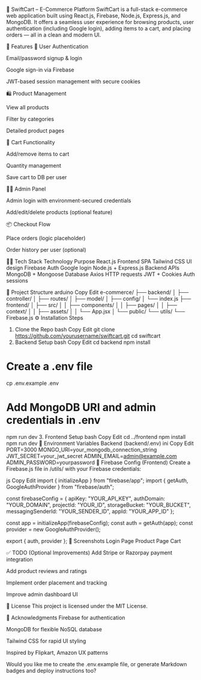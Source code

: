 🛒 SwiftCart – E-Commerce Platform
SwiftCart is a full-stack e-commerce web application built using React.js, Firebase, Node.js, Express.js, and MongoDB. It offers a seamless user experience for browsing products, user authentication (including Google login), adding items to a cart, and placing orders — all in a clean and modern UI.

🚀 Features
🔐 User Authentication

Email/password signup & login

Google sign-in via Firebase

JWT-based session management with secure cookies

🛍️ Product Management

View all products

Filter by categories

Detailed product pages

🛒 Cart Functionality

Add/remove items to cart

Quantity management

Save cart to DB per user

👨‍💼 Admin Panel

Admin login with environment-secured credentials

Add/edit/delete products (optional feature)

📦 Checkout Flow

Place orders (logic placeholder)

Order history per user (optional)

🧑‍💻 Tech Stack
Technology	Purpose
React.js	Frontend SPA
Tailwind CSS	UI design
Firebase Auth	Google login
Node.js + Express.js	Backend APIs
MongoDB + Mongoose	Database
Axios	HTTP requests
JWT + Cookies	Auth sessions

📁 Project Structure
arduino
Copy
Edit
e-commerce/
├── backend/
│   ├── controller/
│   ├── routes/
│   ├── model/
│   ├── config/
│   └── index.js
├── frontend/
│   ├── src/
│   │   ├── components/
│   │   ├── pages/
│   │   ├── context/
│   │   ├── assets/
│   │   └── App.jsx
│   └── public/
└── utils/
    └── Firebase.js
⚙️ Installation Steps
1. Clone the Repo
bash
Copy
Edit
git clone https://github.com/yourusername/swiftcart.git
cd swiftcart
2. Backend Setup
bash
Copy
Edit
cd backend
npm install
# Create a .env file
cp .env.example .env
# Add MongoDB URI and admin credentials in .env

npm run dev
3. Frontend Setup
bash
Copy
Edit
cd ../frontend
npm install
npm run dev
🔐 Environment Variables
Backend (backend/.env)
ini
Copy
Edit
PORT=3000
MONGO_URI=your_mongodb_connection_string
JWT_SECRET=your_jwt_secret
ADMIN_EMAIL=admin@example.com
ADMIN_PASSWORD=yourpassword
🔑 Firebase Config (Frontend)
Create a Firebase.js file in /utils/ with your Firebase credentials:

js
Copy
Edit
import { initializeApp } from "firebase/app";
import { getAuth, GoogleAuthProvider } from "firebase/auth";

const firebaseConfig = {
  apiKey: "YOUR_API_KEY",
  authDomain: "YOUR_DOMAIN",
  projectId: "YOUR_ID",
  storageBucket: "YOUR_BUCKET",
  messagingSenderId: "YOUR_SENDER_ID",
  appId: "YOUR_APP_ID"
};

const app = initializeApp(firebaseConfig);
const auth = getAuth(app);
const provider = new GoogleAuthProvider();

export { auth, provider };
📸 Screenshots
Login Page	Product Page	Cart

✅ TODO (Optional Improvements)
 Add Stripe or Razorpay payment integration

 Add product reviews and ratings

 Implement order placement and tracking

 Improve admin dashboard UI

📜 License
This project is licensed under the MIT License.

🙌 Acknowledgments
Firebase for authentication

MongoDB for flexible NoSQL database

Tailwind CSS for rapid UI styling

Inspired by Flipkart, Amazon UX patterns

Would you like me to create the .env.example file, or generate Markdown badges and deploy instructions too?

